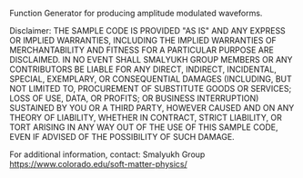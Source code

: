 Function Generator for producing amplitude modulated waveforms.

Disclaimer: THE SAMPLE CODE IS PROVIDED "AS IS" AND ANY EXPRESS OR IMPLIED WARRANTIES, INCLUDING THE IMPLIED WARRANTIES OF MERCHANTABILITY AND FITNESS FOR A PARTICULAR PURPOSE ARE DISCLAIMED. IN NO EVENT SHALL SMALYUKH GROUP MEMBERS OR ANY CONTRIBUTORS BE LIABLE FOR ANY DIRECT, INDIRECT, INCIDENTAL, SPECIAL, EXEMPLARY, OR CONSEQUENTIAL DAMAGES (INCLUDING, BUT NOT LIMITED TO, PROCUREMENT OF SUBSTITUTE GOODS OR SERVICES; LOSS OF USE, DATA, OR PROFITS; OR BUSINESS INTERRUPTION) SUSTAINED BY YOU OR A THIRD PARTY, HOWEVER CAUSED AND ON ANY THEORY OF LIABILITY, WHETHER IN CONTRACT, STRICT LIABILITY, OR TORT ARISING IN ANY WAY OUT OF THE USE OF THIS SAMPLE CODE, EVEN IF ADVISED OF THE POSSIBILITY OF SUCH DAMAGE.

For additional information, contact: Smalyukh Group https://www.colorado.edu/soft-matter-physics/



